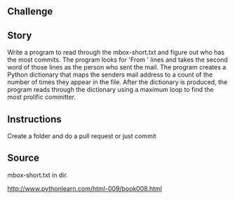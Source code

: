 ## Challenge

Story
---
Write a program to read through the mbox-short.txt and figure out who has the most commits. The program looks for 'From ' lines and takes the second word of those lines as the person who sent the mail. The program creates a Python dictionary that maps the senders mail address to a count of the number of times they appear in the file. After the dictionary is produced, the program reads through the dictionary using a maximum loop to find the most prolific committer.

Instructions
---
Create a folder and do a pull request or just commit

Source
----
mbox-short.txt in dir. 

http://www.pythonlearn.com/html-009/book008.html
